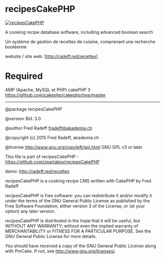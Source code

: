recipesCakePHP
=======
[![recipesCakePHP](http://radeff.red/pics/casserole.png)](recipesCakePHP)

A cooking recipe database software, including advanced boolean search

Un système de gestion de recettes de cuisine, comprenant une recherche booléenne

website / site web: [http://radeff.red/recettes]

Required
=======
AMP (Apache, MySQL et PHP)
cakePHP 3 https://github.com/cakephp/cakephp/tree/master

--------------------------------------------------------
 
@package recipesCakePHP

@version $Id: 3.0

@author Fred Radeff <fradeff@akademia.ch>

@copyright (c) 2015 Fred Radeff, akademia.ch

@license http://www.gnu.org/copyleft/gpl.html GNU GPL v3 or later

This file is part of recipesCakePHP - https://github.com/zpartakov/recipesCakePHP

demo: http://radeff.red/recettes

recipesCakePHP is a cooking recipe CMS written with CakePHP by Fred Radeff

recipesCakePHP is free software: you can redistribute it and/or modify
it under the terms of the GNU General Public License as published by
the Free Software Foundation, either version 3 of the License, or
(at your option) any later version.

recipesCakePHP is distributed in the hope that it will be useful,
but WITHOUT ANY WARRANTY; without even the implied warranty of
MERCHANTABILITY or FITNESS FOR A PARTICULAR PURPOSE. See the
GNU General Public License for more details.

You should have received a copy of the GNU General Public License
along with PmCake. If not, see <http://www.gnu.org/licenses/>.
